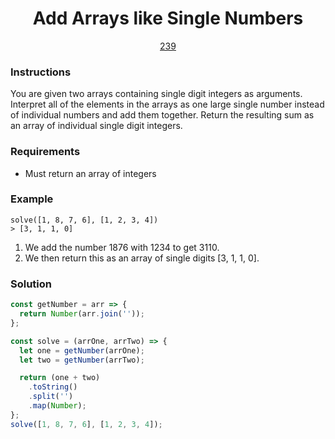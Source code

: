 <div align="center">
  <h1>Add Arrays like Single Numbers</h1>
  <a href="https://prep-app-prod.herokuapp.com/problems/239" target="_blank">239</a>
</div>

### Instructions

You are given two arrays containing single digit integers as arguments.
Interpret all of the elements in the arrays as one large single number instead
of individual numbers and add them together. Return the resulting sum as an
array of individual single digit integers.

### Requirements

- Must return an array of integers

### Example

```shell
solve([1, 8, 7, 6], [1, 2, 3, 4])
> [3, 1, 1, 0]
```

1. We add the number 1876 with 1234 to get 3110.
1. We then return this as an array of single digits \[3, 1, 1, 0].

### Solution

```javascript
const getNumber = arr => {
  return Number(arr.join(''));
};

const solve = (arrOne, arrTwo) => {
  let one = getNumber(arrOne);
  let two = getNumber(arrTwo);

  return (one + two)
    .toString()
    .split('')
    .map(Number);
};
solve([1, 8, 7, 6], [1, 2, 3, 4]);
```
